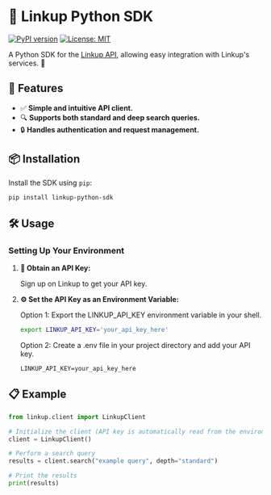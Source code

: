 # 🚀 Linkup Python SDK

[![PyPI version](https://badge.fury.io/py/linkup-python-sdk.svg)](https://pypi.org/project/linkup-python-sdk/)
[![License: MIT](https://img.shields.io/badge/License-MIT-yellow.svg)](LICENSE)

A Python SDK for the [Linkup API](https://linkup-api.readme.io/reference/getting-started), allowing easy integration with Linkup's services. 🐍

## 🌟 Features

- ✅ **Simple and intuitive API client.**
- 🔍 **Supports both standard and deep search queries.**
- 🔒 **Handles authentication and request management.**

## 📦 Installation

Install the SDK using `pip`:

```bash
pip install linkup-python-sdk
```

## 🛠️ Usage

### Setting Up Your Environment

1. **🔑 Obtain an API Key:**

	Sign up on Linkup to get your API key.

2. **⚙️ Set the API Key as an Environment Variable:**

	Option 1: Export the LINKUP_API_KEY environment variable in your shell.

	```bash
	export LINKUP_API_KEY='your_api_key_here'
	```

	Option 2: Create a .env file in your project directory and add your API key.

	```env
	LINKUP_API_KEY=your_api_key_here
	```

## 📋 Example

```python
from linkup.client import LinkupClient

# Initialize the client (API key is automatically read from the environment variable)
client = LinkupClient()

# Perform a search query
results = client.search("example query", depth="standard")

# Print the results
print(results)
```